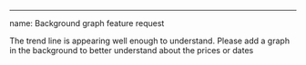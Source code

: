 ---
name: Background graph feature request

The trend line is appearing well enough to understand. Please add a graph in the background to better  understand about the prices or dates
